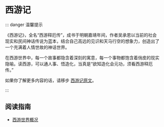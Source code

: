 # 西游记

::: danger 温馨提示

《西游记》，全名“西游释厄传”，成书于明朝嘉靖年间，作者吴承恩以当前的社会现实和民间神话传说为蓝本，结合自己高远的见识和天马行空的想象力，创造出了一个充满着人情世故的神话世界。

在西游世界中，每一个故事都隐含着深刻的寓意，每一个事物都饱含着俏皮的现实隐喻。读西游，可以通人事、悟造化，当真是“欲知造化会元功，须看西游释厄传。”

如果你了解更多内容的话，请移步 [西游记原文](http://www.shangshiwen.com/book_108.html)。

:::

## 阅读指南

- [西游世界概况](./main-body/1.md)

<!-- ## 思考 -->

<!-- - [西游记的人生隐喻](./moral.md) -->
